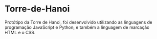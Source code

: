 # Torre-de-Hanoi
 Protótipo da Torre de Hanoi, foi desenvolvido utilizando as linguagens de programação JavaScript e Python, e também a linguagem de marcação HTML e o CSS.
